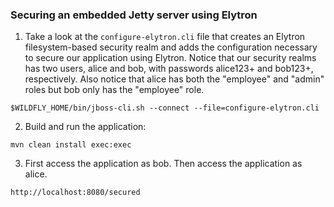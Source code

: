 ### Securing an embedded Jetty server using Elytron

1. Take a look at the ```configure-elytron.cli``` file that creates an Elytron filesystem-based security realm and adds the configuration necessary to secure our application using Elytron. Notice that our security realms has two users, alice and bob, with passwords alice123+ and bob123+, respectively. Also notice that alice has both the "employee" and "admin" roles but bob only has the "employee" role.

```
$WILDFLY_HOME/bin/jboss-cli.sh --connect --file=configure-elytron.cli
```

2. Build and run the application:

```
mvn clean install exec:exec
```

3. First access the application as bob. Then access the application as alice.

```
http://localhost:8080/secured
```